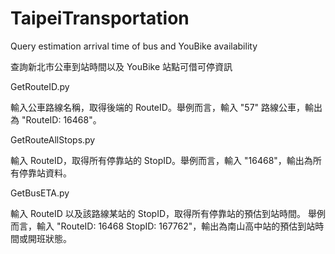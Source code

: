 # TaipeiTransportation
Query estimation arrival time of bus and YouBike availability

查詢新北市公車到站時間以及 YouBike 站點可借可停資訊

GetRouteID.py

輸入公車路線名稱，取得後端的 RouteID。舉例而言，輸入 "57" 路線公車，輸出為 "RouteID: 16468"。

GetRouteAllStops.py

輸入 RouteID，取得所有停靠站的 StopID。舉例而言，輸入 "16468"，輸出為所有停靠站資料。

GetBusETA.py

輸入 RouteID 以及該路線某站的 StopID，取得所有停靠站的預估到站時間。
舉例而言，輸入 "RouteID: 16468 StopID: 167762"，輸出為南山高中站的預估到站時間或開班狀態。